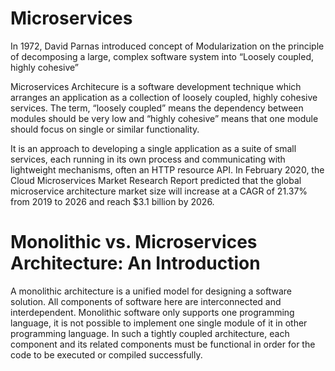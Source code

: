 # Microservices 

In 1972, David Parnas  introduced concept of Modularization  on the 
principle of decomposing a large, complex software system into “Loosely 
coupled, highly cohesive”

Microservices Architecure  is a software development technique  which arranges an application as a collection of loosely coupled,  highly cohesive services.
 The term, “loosely coupled” means the dependency between modules should be very low and “highly cohesive” means that one module should focus on single or similar functionality.

It  is an approach to developing a single application as a suite of small services, each running in its own process and communicating with lightweight mechanisms,  often an HTTP resource API.
In February 2020, the Cloud Microservices Market Research Report predicted that the global microservice architecture market size
 will increase at a CAGR of 21.37% from 2019 to 2026 and reach  $3.1 billion by 2026.

# Monolithic vs. Microservices Architecture: An Introduction

A  monolithic architecture  is a unified model for designing a software solution. All components of software here are interconnected and interdependent.
Monolithic software only supports one programming language, it is not possible to implement one single module of it in other programming language.
 In such a tightly coupled architecture, each component and its related components must be functional in order for the code to be executed or compiled successfully.
